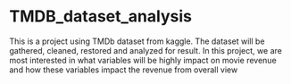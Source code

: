# TMDB_dataset_analysis
This is a project using TMDb dataset from kaggle. The dataset will be gathered, cleaned, restored and analyzed for result. In this project, we are most interested in what variables will be highly impact on movie revenue and how these variables impact the revenue from overall view
